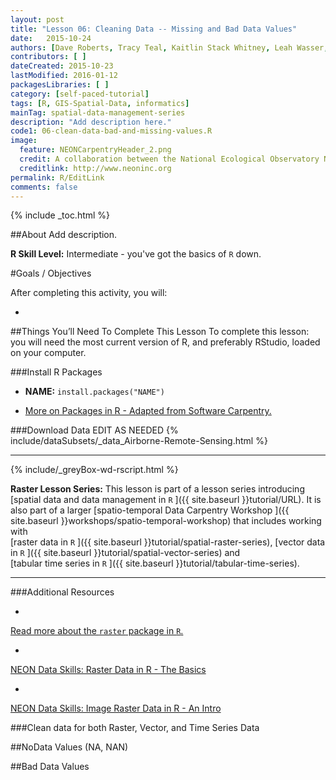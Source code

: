 ```yaml
---
layout: post
title: "Lesson 06: Cleaning Data -- Missing and Bad Data Values"
date:   2015-10-24
authors: [Dave Roberts, Tracy Teal, Kaitlin Stack Whitney, Leah Wasser, Megan A. Jones]
contributors: [ ]
dateCreated: 2015-10-23
lastModified: 2016-01-12
packagesLibraries: [ ]
category: [self-paced-tutorial] 
tags: [R, GIS-Spatial-Data, informatics]
mainTag: spatial-data-management-series
description: "Add description here."
code1: 06-clean-data-bad-and-missing-values.R
image:
  feature: NEONCarpentryHeader_2.png
  credit: A collaboration between the National Ecological Observatory Network (NEON) and Data Carpentry
  creditlink: http://www.neoninc.org
permalink: R/EditLink
comments: false
---
```


{% include _toc.html %}

##About
Add description.

**R Skill Level:** Intermediate - you've got the basics of `R` down.

<div id="objectives" markdown="1">

#Goals / Objectives

After completing this activity, you will:

* 


##Things You’ll Need To Complete This Lesson
To complete this lesson: you will need the most current version of R, and 
preferably RStudio, loaded on your computer.

###Install R Packages

* **NAME:** `install.packages("NAME")`

* [More on Packages in R - Adapted from Software Carpentry.]({{site.baseurl}}R/Packages-In-R/)

###Download Data
EDIT AS NEEDED
{% include/dataSubsets/_data_Airborne-Remote-Sensing.html %}

****

{% include/_greyBox-wd-rscript.html %}

**Raster Lesson Series:** This lesson is part of a lesson series introducing
[spatial data and data management in `R` ]({{ site.baseurl }}tutorial/URL).
It is also part of a larger 
[spatio-temporal Data Carpentry Workshop ]({{ site.baseurl }}workshops/spatio-temporal-workshop)
that includes working with  
[raster data in `R` ]({{ site.baseurl }}tutorial/spatial-raster-series),
[vector data in `R` ]({{ site.baseurl }}tutorial/spatial-vector-series)
and  
[tabular time series in `R` ]({{ site.baseurl }}tutorial/tabular-time-series).

****

###Additional Resources

* <a href="http://cran.r-project.org/web/packages/raster/raster.pdf" target="_blank">
Read more about the `raster` package in `R`.</a>
* <a href="http://neondataskills.org/R/Raster-Data-In-R/" target="_blank" >
NEON Data Skills: Raster Data in R - The Basics</a>
* <a href="http://neondataskills.org/R/Image-Raster-Data-In-R/" target="_blank" >
NEON Data Skills: Image Raster Data in R - An Intro</a>

</div>

###Clean data for both Raster, Vector, and Time Series Data

##NoData Values (NA, NAN)

##Bad Data Values





